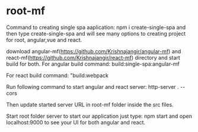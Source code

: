 # root-mf

 Command to creating single spa aaplication: npm i create-single-spa and then type create-single-spa and will see many options to creating project for root, angular,vue and react.
 
 download angular-mf(https://github.com/Krishnajangir/angular-mf) and react-mf(https://github.com/Krishnajangir/react-mf) directory and start build for both.
 For angular build command: build:single-spa:angular-mf
 
 For react build command: "build:webpack
 
 Run following command to start angular and react server: http-server . --cors
 
 Then update started server URL in root-mf folder inside the src files.
 
 Start root folder server to start our application just type: npm start and open localhost:9000 to see your UI for both angular and react.
